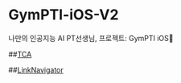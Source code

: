 # GymPTI-iOS-V2
나만의 인공지능 AI PT선생님, 프로젝트: GymPTI iOS🍏

##[TCA](https://github.com/pointfreeco/swift-composable-architecture)

##[LinkNavigator](https://github.com/interactord/LinkNavigator)
